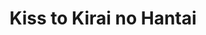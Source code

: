 --- 
title: "Kiss to Kirai no Hantai"
publishdate: "2019-5-22T16:48:46+02:00"
src: "https://365manga.net/manga/kiss-to-kirai-no-hantai"
image: "https://data.365manga.net/images/thumbnails/19250-kiss-to-kirai-no-hantai.jpg"
description: "(Taken from Nakama) Are the two of us friends, or are we lovers? It not clear how he regards us. If I say ' let's kiss', he'll kiss me. If I say 'let's move in together', he'll smoothly accept. He'll indulge me, but he won't express a desire for anything in return. Just when we've moved in our new place, his little brother who loathes me appears. Because it's a…"
---